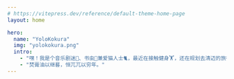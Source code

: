```yaml
---
# https://vitepress.dev/reference/default-theme-home-page
layout: home

hero:
  name: "YoloKokura"
  img: "yolokokura.png"
  intro: 
    - "嘿！我是个音乐剧迷🎼、书虫📘兼爱猫人士🐈，最近在接触健身🏋️，还在规划去清迈的旅行。"
    - "焚膏油以继晷，恒兀兀以穷年。"
---
```

